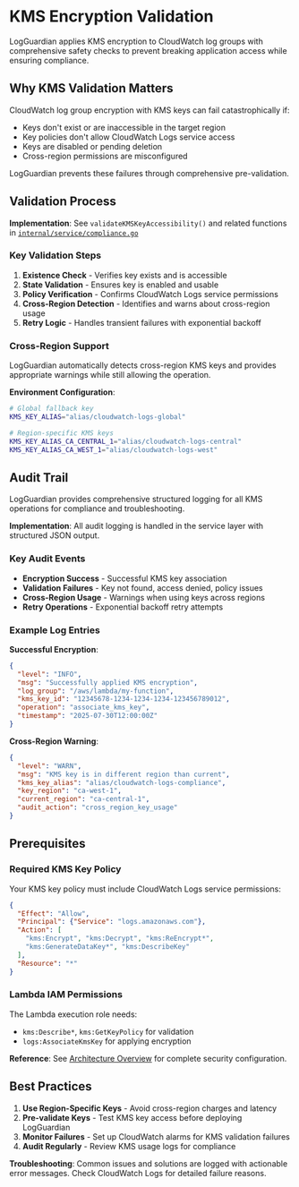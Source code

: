 # KMS Encryption Validation

LogGuardian applies KMS encryption to CloudWatch log groups with comprehensive safety checks to prevent breaking application access while ensuring compliance.

## Why KMS Validation Matters

CloudWatch log group encryption with KMS keys can fail catastrophically if:
- Keys don't exist or are inaccessible in the target region
- Key policies don't allow CloudWatch Logs service access  
- Keys are disabled or pending deletion
- Cross-region permissions are misconfigured

LogGuardian prevents these failures through comprehensive pre-validation.

## Validation Process

**Implementation**: See `validateKMSKeyAccessibility()` and related functions in [`internal/service/compliance.go`](../internal/service/compliance.go)

### Key Validation Steps
1. **Existence Check** - Verifies key exists and is accessible
2. **State Validation** - Ensures key is enabled and usable
3. **Policy Verification** - Confirms CloudWatch Logs service permissions
4. **Cross-Region Detection** - Identifies and warns about cross-region usage
5. **Retry Logic** - Handles transient failures with exponential backoff

### Cross-Region Support

LogGuardian automatically detects cross-region KMS keys and provides appropriate warnings while still allowing the operation.

**Environment Configuration**:
```bash
# Global fallback key
KMS_KEY_ALIAS="alias/cloudwatch-logs-global"

# Region-specific KMS keys
KMS_KEY_ALIAS_CA_CENTRAL_1="alias/cloudwatch-logs-central"
KMS_KEY_ALIAS_CA_WEST_1="alias/cloudwatch-logs-west"
```

## Audit Trail

LogGuardian provides comprehensive structured logging for all KMS operations for compliance and troubleshooting.

**Implementation**: All audit logging is handled in the service layer with structured JSON output.

### Key Audit Events
- **Encryption Success** - Successful KMS key association
- **Validation Failures** - Key not found, access denied, policy issues
- **Cross-Region Usage** - Warnings when using keys across regions
- **Retry Operations** - Exponential backoff retry attempts

### Example Log Entries

**Successful Encryption**:
```json
{
  "level": "INFO",
  "msg": "Successfully applied KMS encryption", 
  "log_group": "/aws/lambda/my-function",
  "kms_key_id": "12345678-1234-1234-1234-123456789012",
  "operation": "associate_kms_key",
  "timestamp": "2025-07-30T12:00:00Z"
}
```

**Cross-Region Warning**:
```json
{
  "level": "WARN",
  "msg": "KMS key is in different region than current",
  "kms_key_alias": "alias/cloudwatch-logs-compliance", 
  "key_region": "ca-west-1",
  "current_region": "ca-central-1",
  "audit_action": "cross_region_key_usage"
}
```

## Prerequisites

### Required KMS Key Policy

Your KMS key policy must include CloudWatch Logs service permissions:

```json
{
  "Effect": "Allow",
  "Principal": {"Service": "logs.amazonaws.com"},
  "Action": [
    "kms:Encrypt", "kms:Decrypt", "kms:ReEncrypt*", 
    "kms:GenerateDataKey*", "kms:DescribeKey"
  ],
  "Resource": "*"
}
```

### Lambda IAM Permissions

The Lambda execution role needs:
- `kms:Describe*`, `kms:GetKeyPolicy` for validation
- `logs:AssociateKmsKey` for applying encryption

**Reference**: See [Architecture Overview](architecture-overview.md) for complete security configuration.

## Best Practices

1. **Use Region-Specific Keys** - Avoid cross-region charges and latency
2. **Pre-validate Keys** - Test KMS key access before deploying LogGuardian  
3. **Monitor Failures** - Set up CloudWatch alarms for KMS validation failures
4. **Audit Regularly** - Review KMS usage logs for compliance

**Troubleshooting**: Common issues and solutions are logged with actionable error messages. Check CloudWatch Logs for detailed failure reasons.
